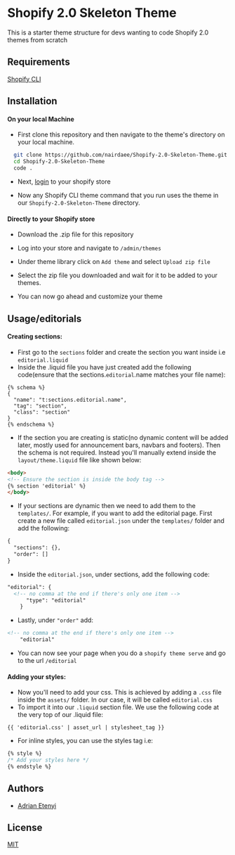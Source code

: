 
# Shopify 2.0 Skeleton Theme

This is a starter theme structure for devs wanting to code Shopify 2.0 themes from scratch



## Requirements

[Shopify CLI](https://shopify.dev/themes/tools/cli/getting-started#install-shopify-cli)

## Installation

#### On your local Machine
* First clone this repository and then navigate to the theme's directory on your local machine.

```bash
  git clone https://github.com/nairdaee/Shopify-2.0-Skeleton-Theme.git
  cd Shopify-2.0-Skeleton-Theme
  code .
```
* Next, [login](https://shopify.dev/themes/tools/cli/getting-started#authenticate) to your shopify store

* Now any Shopify CLI theme command that you run uses the theme in our `Shopify-2.0-Skeleton-Theme` directory.


#### Directly to your Shopify store
* Download the .zip file for this repository

* Log into your store and navigate to `/admin/themes`

* Under theme library click on `Add theme` and select `Upload zip file`
* Select the zip file you downloaded and wait for it to be added to your themes.
* You can now go ahead and customize your theme

## Usage/editorials

####  Creating sections:
* First go to the `sections` folder and create the section you want inside i.e `editorial.liquid`
* Inside the .liquid file you have just created add the following code(ensure that the sections.`editorial`.name matches your file name):
```liquid
{% schema %}
{
  "name": "t:sections.editorial.name",
  "tag": "section",
  "class": "section"
}
{% endschema %}
```
* If the section you are creating is static(no dynamic content will be added later, mostly used for announcement bars, navbars and footers). Then the schema is not required. Instead you'll manually extend inside the `layout/theme.liquid` file like shown below:

```html
<body>
<!-- Ensure the section is inside the body tag -->
{% section 'editorial' %}
</body>
```
* If your sections are dynamic then we need to add them to the `templates/`. For example, if you want to add the editorial page. First create a new file called `editorial.json` under the `templates/` folder and add the following:
```html
{
  "sections": {},
  "order": []
}

```

* Inside the `editorial.json`, under sections, add the following code:
```html
"editorial": {
  <!-- no comma at the end if there's only one item -->
      "type": "editorial"
    }
```

* Lastly, under `"order"` add:
```html
<!-- no comma at the end if there's only one item -->
    "editorial"
```
* You can now see your page when you do a `shopify theme serve` and go to the url `/editorial`

####  Adding your styles:
* Now you'll need to add your css. This is achieved by adding a `.css` file inside the `assets/` folder. In our case, it will be called `editorial.css`
* To import it into our `.liquid` section file. We use the following code at the very top of our .liquid file:
```
{{ 'editorial.css' | asset_url | stylesheet_tag }}
```
* For inline styles, you can use the styles tag i.e:
```css
{% style %}
/* Add your styles here */
{% endstyle %}
```

## Authors

- [Adrian Etenyi](https://www.github.com/nairdaee)


## License

[MIT](https://github.com/nairdaee/Shopify-2.0-Skeleton-Theme/blob/main/LICENSE)

